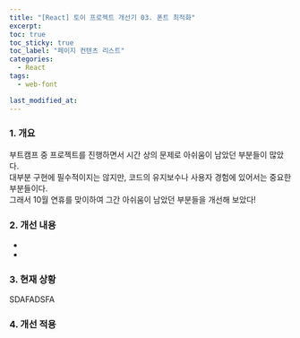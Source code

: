 ```yaml
---
title: "[React] 토이 프로젝트 개선기 03. 폰트 최적화"
excerpt:
toc: true
toc_sticky: true
toc_label: "페이지 컨텐츠 리스트"
categories:
  - React
tags:
  - web-font

last_modified_at:
---
```


### 1. 개요

부트캠프 중 프로젝트를 진행하면서 시간 상의 문제로 아쉬움이 남았던 부분들이 많았다.  
대부분 구현에 필수적이지는 않지만, 코드의 유지보수나 사용자 경험에 있어서는 중요한 부분들이다.  
그래서 10월 연휴를 맞이하여 그간 아쉬움이 남았던 부분들을 개선해 보았다!

### 2. 개선 내용

-
-

### 3. 현재 상황

SDAFADSFA

### 4. 개선 적용
